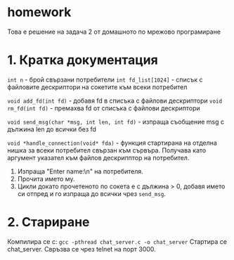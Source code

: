 # homework
Това е решение на задача 2 от домашното по мрежово програмиране
# 1. Кратка документация
```int n``` - брой свързани потребители
```int fd_list[1024]``` - списък с файловите дескриптори на сокетите към всеки потребител

```void add_fd(int fd)``` - добавя fd в списъка с файлови дескриптори
```void rm_fd(int fd)``` - премахва fd от списъка с файлови дескриптори

```void send_msg(char *msg, int len, int fd)``` - изпраща съобщение msg с дължина len до всички без fd

```void *handle_connection(void* fda)``` - функция стартирана на отделна нишка за всеки потребител свързан към сървъра.
Получава като аргумент указател към файлов дескрипптор на потребител.
1. Изпраща "Enter name:\n" на потребителя.
2. Прочита името му.
3. Цикли докато прочетеното по сокета е с дължина > 0, добавя името си отпред и го изпраща до всички чрез ```send_msg```.

# 2. Стариране
Компилира се с: ```gcc -pthread chat_server.c -o chat_server```
Стартира се chat_server.
Свръзва се чрез telnet на порт 3000.

